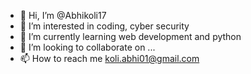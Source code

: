 - 👋 Hi, I’m @Abhikoli17
- 👀 I’m interested in coding, cyber security
- 🌱 I’m currently learning web development and python
- 💞️ I’m looking to collaborate on ...
- 📫 How to reach me koli.abhi01@gmail.com

<!---
Abhikoli17/Abhikoli17 is a ✨ special ✨ repository because its `README.md` (this file) appears on your GitHub profile.
You can click the Preview link to take a look at your changes.
--->
